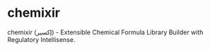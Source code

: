 # chemixir
chemixir (إكسير) - Extensible Chemical Formula Library Builder with Regulatory Intellisense.
